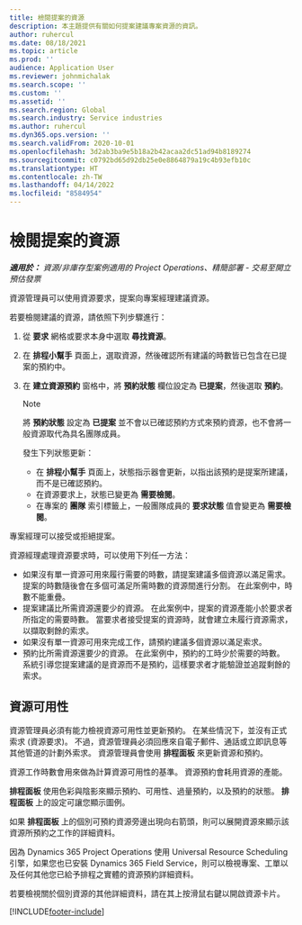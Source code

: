 ```yaml
---
title: 檢閱提案的資源
description: 本主題提供有關如何提案建議專案資源的資訊。
author: ruhercul
ms.date: 08/18/2021
ms.topic: article
ms.prod: ''
audience: Application User
ms.reviewer: johnmichalak
ms.search.scope: ''
ms.custom: ''
ms.assetid: ''
ms.search.region: Global
ms.search.industry: Service industries
ms.author: ruhercul
ms.dyn365.ops.version: ''
ms.search.validFrom: 2020-10-01
ms.openlocfilehash: 3d2ab3ba9e5b18a2b42acaa2dc51ad94b8189274
ms.sourcegitcommit: c0792bd65d92db25e0e8864879a19c4b93efb10c
ms.translationtype: HT
ms.contentlocale: zh-TW
ms.lasthandoff: 04/14/2022
ms.locfileid: "8584954"
---
```

# <a name="review-proposed-resources"></a>檢閱提案的資源

_**適用於：** 資源/非庫存型案例適用的 Project Operations、精簡部署 - 交易至開立預估發票_

資源管理員可以使用資源要求，提案向專案經理建議資源。

若要檢閱建議的資源，請依照下列步驟進行：

1. 從 **要求** 網格或要求本身中選取 **尋找資源**。
2. 在 **排程小幫手** 頁面上，選取資源，然後確認所有建議的時數皆已包含在已提案的預約中。
3. 在 **建立資源預約** 窗格中，將 **預約狀態** 欄位設定為 **已提案**，然後選取 **預約**。

    > [!NOTE]
    > 將 **預約狀態** 設定為 **已提案** 並不會以已確認預約方式來預約資源，也不會將一般資源取代為具名團隊成員。

    發生下列狀態更新：

    - 在 **排程小幫手** 頁面上，狀態指示器會更新，以指出該預約是提案所建議，而不是已確認預約。
    - 在資源要求上，狀態已變更為 **需要檢閱**。
    - 在專案的 **團隊** 索引標籤上，一般團隊成員的 **要求狀態** 值會變更為 **需要檢閱**。

專案經理可以接受或拒絕提案。

資源經理處理資源要求時，可以使用下列任一方法：

- 如果沒有單一資源可用來履行需要的時數，請提案建議多個資源以滿足需求。 提案的時數隨後會在多個可滿足所需時數的資源間進行分割。 在此案例中，時數不能重疊。
- 提案建議比所需資源還要少的資源。 在此案例中，提案的資源產能小於要求者所指定的需要時數。 當要求者接受提案的資源時，就會建立未履行資源需求，以擷取剩餘的索求。
- 如果沒有單一資源可用來完成工作，請預約建議多個資源以滿足索求。
- 預約比所需資源還要少的資源。 在此案例中，預約的工時少於需要的時數。 系統引導您提案建議的是資源而不是預約，這樣要求者才能驗證並追蹤剩餘的索求。

## <a name="resource-availability"></a>資源可用性

資源管理員必須有能力檢視資源可用性並更新預約。 在某些情況下，並沒有正式索求 (資源要求)。 不過，資源管理員必須回應來自電子郵件、通話或立即訊息等其他管道的計劃外索求。 資源管理員會使用 **排程面板** 來更新資源和預約。

資源工作時數會用來做為計算資源可用性的基準。 資源預約會耗用資源的產能。

**排程面板** 使用色彩與陰影來顯示預約、可用性、過量預約，以及預約的狀態。 **排程面板** 上的設定可讓您顯示圖例。

如果 **排程面板** 上的個別可預約資源旁邊出現向右箭頭，則可以展開資源來顯示該資源所預約之工作的詳細資料。

因為 Dynamics 365 Project Operations 使用 Universal Resource Scheduling 引擎，如果您也已安裝 Dynamics 365 Field Service，則可以檢視專案、工單以及任何其他您已給予排程之實體的資源預約詳細資料。

若要檢視關於個別資源的其他詳細資料，請在其上按滑鼠右鍵以開啟資源卡片。



[!INCLUDE[footer-include](../includes/footer-banner.md)]
